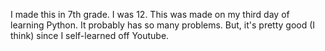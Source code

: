 I made this in 7th grade. I was 12.
This was made on my third day of learning Python.
It probably has so many problems.
But, it's pretty good (I think) since I self-learned off Youtube.
